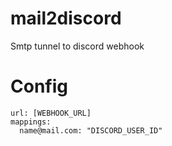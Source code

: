 # mail2discord
Smtp tunnel to discord webhook

# Config
```
url: [WEBHOOK_URL]
mappings:
  name@mail.com: "DISCORD_USER_ID"
```
